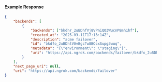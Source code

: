 <!-- Code generated for API Clients. DO NOT EDIT. -->

#### Example Response

```json
{
	"backends": [
		{
			"backends": ["bkdhr_2uBDhfVj8VPniQO3WucnP8mh1hf"],
			"created_at": "2025-03-11T17:13:14Z",
			"description": "acme failover",
			"id": "bkdfo_2uBDhlV0vBgcTw8BOcxSupg3wuq",
			"metadata": "{\"environment\": \"staging\"}",
			"uri": "https://api.ngrok.com/backends/failover/bkdfo_2uBDhlV0vBgcTw8BOcxSupg3wuq"
		}
	],
	"next_page_uri": null,
	"uri": "https://api.ngrok.com/backends/failover"
}
```
